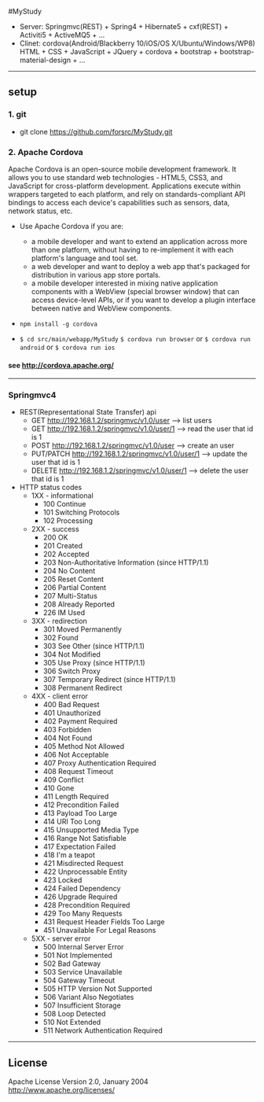 #MyStudy

* Server: Springmvc(REST) + Spring4 + Hibernate5 + cxf(REST) + Activiti5 + ActiveMQ5 + ...
* Clinet: cordova(Android/Blackberry 10/iOS/OS X/Ubuntu/Windows/WP8)
          HTML + CSS + JavaScript + JQuery + cordova + bootstrap + bootstrap-material-design + ...

----

##  setup

### 1. git

* git clone https://github.com/forsrc/MyStudy.git

### 2. Apache Cordova
Apache Cordova is an open-source mobile development framework. It allows you to use standard web technologies - HTML5, CSS3, and JavaScript for cross-platform development. Applications execute within wrappers targeted to each platform, and rely on standards-compliant API bindings to access each device's capabilities such as sensors, data, network status, etc.

* Use Apache Cordova if you are:

    * a mobile developer and want to extend an application across more than one platform, without having to re-implement it with each platform's language and tool set.
    * a web developer and want to deploy a web app that's packaged for distribution in various app store portals.
    * a mobile developer interested in mixing native application components with a WebView (special browser window) that can access device-level APIs, or if you want to develop a plugin interface between native and WebView components.


* ``` npm install -g cordova ```
* ``` $ cd src/main/webapp/MyStudy ```
  ``` $ cordova run browser ``` or ``` $ cordova run android ``` or ``` $ cordova run ios ```

#### see http://cordova.apache.org/

----

### Springmvc4

* REST(Representational State Transfer) api
    + GET    http://192.168.1.2/springmvc/v1.0/user     --> list users
    + GET    http://192.168.1.2/springmvc/v1.0/user/1   --> read the user that id is 1
    + POST   http://192.168.1.2/springmvc/v1.0/user     --> create an user
    + PUT/PATCH    http://192.168.1.2/springmvc/v1.0/user/1   --> update the user that id is 1
    + DELETE http://192.168.1.2/springmvc/v1.0/user/1   --> delete the user that id is 1
* HTTP status codes    
    + 1XX - informational
        - 100 Continue
        - 101 Switching Protocols
        - 102 Processing
    + 2XX - success
        - 200 OK
        - 201 Created
        - 202 Accepted
        - 203 Non-Authoritative Information (since HTTP/1.1)
        - 204 No Content
        - 205 Reset Content
        - 206 Partial Content
        - 207 Multi-Status
        - 208 Already Reported
        - 226 IM Used       
    + 3XX - redirection
        - 301 Moved Permanently
        - 302 Found
        - 303 See Other (since HTTP/1.1)
        - 304 Not Modified
        - 305 Use Proxy (since HTTP/1.1)
        - 306 Switch Proxy
        - 307 Temporary Redirect (since HTTP/1.1)
        - 308 Permanent Redirect 
    + 4XX - client error
        - 400 Bad Request
        - 401 Unauthorized
        - 402 Payment Required
        - 403 Forbidden
        - 404 Not Found
        - 405 Method Not Allowed
        - 406 Not Acceptable
        - 407 Proxy Authentication Required
        - 408 Request Timeout
        - 409 Conflict
        - 410 Gone
        - 411 Length Required
        - 412 Precondition Failed
        - 413 Payload Too Large
        - 414 URI Too Long
        - 415 Unsupported Media Type
        - 416 Range Not Satisfiable 
        - 417 Expectation Failed
        - 418 I'm a teapot 
        - 421 Misdirected Request
        - 422 Unprocessable Entity
        - 423 Locked
        - 424 Failed Dependency
        - 426 Upgrade Required
        - 428 Precondition Required
        - 429 Too Many Requests
        - 431 Request Header Fields Too Large
        - 451 Unavailable For Legal Reasons  
    + 5XX - server error
        - 500 Internal Server Error
        - 501 Not Implemented
        - 502 Bad Gateway
        - 503 Service Unavailable
        - 504 Gateway Timeout
        - 505 HTTP Version Not Supported
        - 506 Variant Also Negotiates
        - 507 Insufficient Storage 
        - 508 Loop Detected
        - 510 Not Extended
        - 511 Network Authentication Required
        
        
---


## License

Apache License
Version 2.0, January 2004
http://www.apache.org/licenses/
